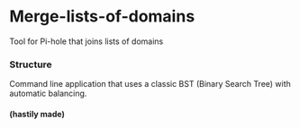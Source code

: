 # Merge-lists-of-domains
Tool for Pi-hole that joins lists of domains

### Structure
Command line application that uses a classic BST (Binary Search Tree) with automatic balancing.

#### (hastily made)
